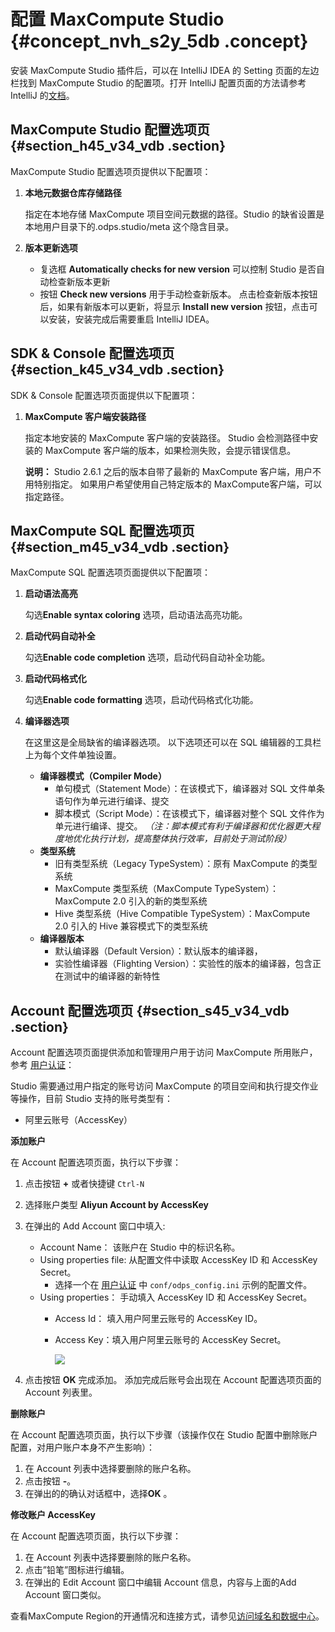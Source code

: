 # 配置 MaxCompute Studio {#concept_nvh_s2y_5db .concept}

安装 MaxCompute Studio 插件后，可以在 IntelliJ IDEA 的 Setting 页面的左边栏找到 MaxCompute Studio 的配置项。打开 IntelliJ 配置页面的方法请参考 IntelliJ 的[文档](https://www.jetbrains.com/help/idea/2016.3/accessing-settings.html)。

## MaxCompute Studio 配置选项页 {#section_h45_v34_vdb .section}

MaxCompute Studio 配置选项页提供以下配置项：

1.  **本地元数据仓库存储路径**

    指定在本地存储 MaxCompute 项目空间元数据的路径。Studio 的缺省设置是本地用户目录下的.odps.studio/meta 这个隐含目录。

2.  **版本更新选项**

    -   复选框 **Automatically checks for new version** 可以控制 Studio 是否自动检查新版本更新
    -   按钮 **Check new versions** 用于手动检查新版本。 点击检查新版本按钮后，如果有新版本可以更新，将显示 **Install new version** 按钮，点击可以安装，安装完成后需要重启 IntelliJ IDEA。

## SDK & Console 配置选项页 {#section_k45_v34_vdb .section}

SDK & Console 配置选项页面提供以下配置项：

1.  **MaxCompute 客户端安装路径**

    指定本地安装的 MaxCompute 客户端的安装路径。 Studio 会检测路径中安装的 MaxCompute 客户端的版本，如果检测失败，会提示错误信息。

    **说明：** Studio 2.6.1 之后的版本自带了最新的 MaxCompute 客户端，用户不用特别指定。 如果用户希望使用自己特定版本的 MaxCompute客户端，可以指定路径。


## MaxCompute SQL 配置选项页 {#section_m45_v34_vdb .section}

MaxCompute SQL 配置选项页面提供以下配置项：

1.  **启动语法高亮**

    勾选**Enable syntax coloring** 选项，启动语法高亮功能。

2.  **启动代码自动补全**

    勾选**Enable code completion** 选项，启动代码自动补全功能。

3.  **启动代码格式化**

    勾选**Enable code formatting** 选项，启动代码格式化功能。

4.  **编译器选项**

    在这里这是全局缺省的编译器选项。 以下选项还可以在 SQL 编辑器的工具栏上为每个文件单独设置。

    -   **编译器模式（Compiler Mode）**
        -   单句模式（Statement Mode）：在该模式下，编译器对 SQL 文件单条语句作为单元进行编译、提交
        -   脚本模式（Script Mode）：在该模式下，编译器对整个 SQL 文件作为单元进行编译、提交。 *（注：脚本模式有利于编译器和优化器更大程度地优化执行计划，提高整体执行效率，目前处于测试阶段）*
    -   **类型系统**
        -   旧有类型系统（Legacy TypeSystem）：原有 MaxCompute 的类型系统
        -   MaxCompute 类型系统（MaxCompute TypeSystem）：MaxCompute 2.0 引入的新的类型系统
        -   Hive 类型系统（Hive Compatible TypeSystem）：MaxCompute 2.0 引入的 Hive 兼容模式下的类型系统
    -   **编译器版本**
        -   默认编译器（Default Version）：默认版本的编译器，
        -   实验性编译器（Flighting Version）：实验性的版本的编译器，包含正在测试中的编译器的新特性

## Account 配置选项页 {#section_s45_v34_vdb .section}

Account 配置选项页面提供添加和管理用户用于访问 MaxCompute 所用账户，参考 [用户认证](../../../../intl.zh-CN/用户指南/安全指南/用户认证.md)：

Studio 需要通过用户指定的账号访问 MaxCompute 的项目空间和执行提交作业等操作，目前 Studio 支持的账号类型有：

-   阿里云账号（AccessKey）

**添加账户**

在 Account 配置选项页面，执行以下步骤：

1.  点击按钮 **+** 或者快捷键 `Ctrl-N`
2.  选择账户类型 **Aliyun Account by AccessKey**
3.  在弹出的 Add Account 窗口中填入:
    -   Account Name： 该账户在 Studio 中的标识名称。
    -   Using properties file: 从配置文件中读取 AccessKey ID 和 AccessKey Secret。
        -   选择一个在 [用户认证](../../../../intl.zh-CN/用户指南/安全指南/用户认证.md) 中 `conf/odps_config.ini` 示例的配置文件。
    -   Using properties： 手动填入 AccessKey ID 和 AccessKey Secret。
        -   Access Id： 填入用户阿里云账号的 AccessKey ID。
        -   Access Key：填入用户阿里云账号的 AccessKey Secret。

            ![](http://static-aliyun-doc.oss-cn-hangzhou.aliyuncs.com/assets/img/12143/15380444032461_zh-CN.png)

4.  点击按钮 **OK** 完成添加。 添加完成后账号会出现在 Account 配置选项页面的 Account 列表里。

**删除账户**

在 Account 配置选项页面，执行以下步骤（该操作仅在 Studio 配置中删除账户配置，对用户账户本身不产生影响）：

1.  在 Account 列表中选择要删除的账户名称。
2.  点击按钮 **-**。
3.  在弹出的的确认对话框中，选择**OK** 。

**修改账户 AccessKey**

在 Account 配置选项页面，执行以下步骤：

1.  在 Account 列表中选择要删除的账户名称。
2.  点击”铅笔”图标进行编辑。
3.  在弹出的 Edit Account 窗口中编辑 Account 信息，内容与上面的Add Account 窗口类似。

查看MaxCompute Region的开通情况和连接方式，请参见[访问域名和数据中心](../../../../intl.zh-CN/准备工作/访问域名和数据中心.md#)。

